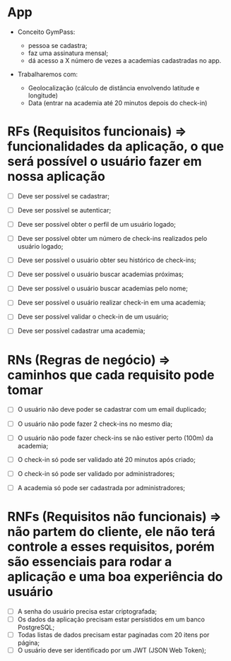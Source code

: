 # App

- Conceito GymPass:
  - pessoa se cadastra;
  - faz uma assinatura mensal;
  - dá acesso a X número de vezes a academias cadastradas no app.


- Trabalharemos com:
  - Geolocalização (cálculo de distância envolvendo latitude e longitude)
  - Data (entrar na academia até 20 minutos depois do check-in)


# RFs (Requisitos funcionais) => funcionalidades da aplicação, o que será possível o usuário fazer em nossa aplicação

- [ ] Deve ser possível se cadastrar;
- [ ] Deve ser possível se autenticar;
- [ ] Deve ser possível obter o perfil de um usuário logado;
- [ ] Deve ser possível obter um número de check-ins realizados pelo usuário logado;
- [ ] Deve ser possível o usuário obter seu histórico de check-ins;
- [ ] Deve ser possível o usuário buscar academias próximas;
- [ ] Deve ser possível o usuário buscar academias pelo nome;
- [ ] Deve ser possível o usuário realizar check-in em uma academia;
- [ ] Deve ser possível validar o check-in de um usuário;
- [ ] Deve ser possível cadastrar uma academia;


# RNs (Regras de negócio) => caminhos que cada requisito pode tomar

- [ ] O usuário não deve poder se cadastrar com um email duplicado;
- [ ] O usuário não pode fazer 2 check-ins no mesmo dia;
- [ ] O usuário não pode fazer check-ins se não estiver perto (100m) da academia;
- [ ] O check-in só pode ser validado até 20 minutos após criado;
- [ ] O check-in só pode ser validado por administradores;
- [ ] A academia só pode ser cadastrada por administradores;


# RNFs (Requisitos não funcionais) => não partem do cliente, ele não terá controle a esses requisitos, porém são essenciais para rodar a aplicação e uma boa experiência do usuário

- [ ] A senha do usuário precisa estar criptografada;
- [ ] Os dados da aplicação precisam estar persistidos em um banco PostgreSQL;
- [ ] Todas listas de dados precisam estar paginadas com 20 itens por página;
- [ ] O usuário deve ser identificado por um JWT (JSON Web Token);
